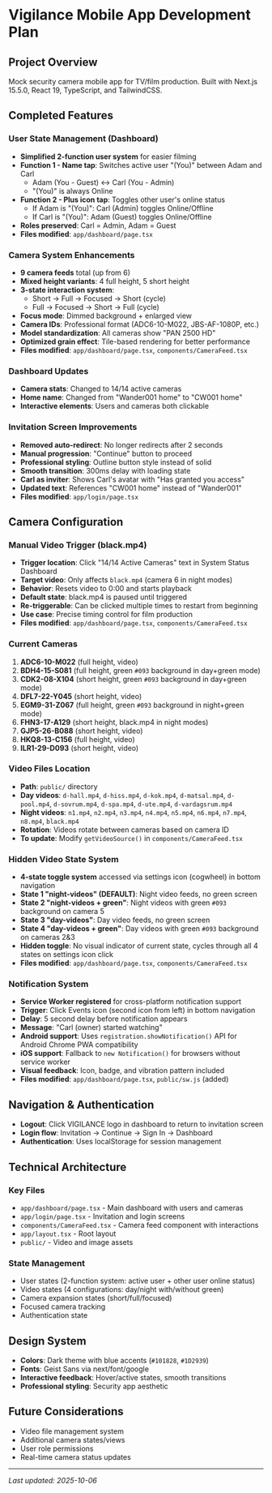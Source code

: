 # Vigilance Mobile App Development Plan

## Project Overview
Mock security camera mobile app for TV/film production. Built with Next.js 15.5.0, React 19, TypeScript, and TailwindCSS.

## Completed Features

### User State Management (Dashboard)
- **Simplified 2-function user system** for easier filming
- **Function 1 - Name tap**: Switches active user "(You)" between Adam and Carl
  - Adam (You - Guest) ↔ Carl (You - Admin)
  - "(You)" is always Online
- **Function 2 - Plus icon tap**: Toggles other user's online status
  - If Adam is "(You)": Carl (Admin) toggles Online/Offline
  - If Carl is "(You)": Adam (Guest) toggles Online/Offline
- **Roles preserved**: Carl = Admin, Adam = Guest
- **Files modified**: `app/dashboard/page.tsx`

### Camera System Enhancements
- **9 camera feeds** total (up from 6)
- **Mixed height variants**: 4 full height, 5 short height
- **3-state interaction system**:
  - Short → Full → Focused → Short (cycle)
  - Full → Focused → Short → Full (cycle)
- **Focus mode**: Dimmed background + enlarged view
- **Camera IDs**: Professional format (ADC6-10-M022, JBS-AF-1080P, etc.)
- **Model standardization**: All cameras show "PAN 2500 HD"
- **Optimized grain effect**: Tile-based rendering for better performance
- **Files modified**: `app/dashboard/page.tsx`, `components/CameraFeed.tsx`

### Dashboard Updates
- **Camera stats**: Changed to 14/14 active cameras
- **Home name**: Changed from "Wander001 home" to "CW001 home"
- **Interactive elements**: Users and cameras both clickable

### Invitation Screen Improvements
- **Removed auto-redirect**: No longer redirects after 2 seconds
- **Manual progression**: "Continue" button to proceed
- **Professional styling**: Outline button style instead of solid
- **Smooth transition**: 300ms delay with loading state
- **Carl as inviter**: Shows Carl's avatar with "Has granted you access"
- **Updated text**: References "CW001 home" instead of "Wander001"
- **Files modified**: `app/login/page.tsx`

## Camera Configuration

### Manual Video Trigger (black.mp4)
- **Trigger location**: Click "14/14 Active Cameras" text in System Status Dashboard
- **Target video**: Only affects `black.mp4` (camera 6 in night modes)
- **Behavior**: Resets video to 0:00 and starts playback
- **Default state**: black.mp4 is paused until triggered
- **Re-triggerable**: Can be clicked multiple times to restart from beginning
- **Use case**: Precise timing control for film production
- **Files modified**: `app/dashboard/page.tsx`, `components/CameraFeed.tsx`

### Current Cameras
1. **ADC6-10-M022** (full height, video)
2. **BDH4-15-S081** (full height, green `#093` background in day+green mode)
3. **CDK2-08-X104** (short height, green `#093` background in day+green mode)
4. **DFL7-22-Y045** (short height, video)
5. **EGM9-31-Z067** (full height, green `#093` background in night+green mode)
6. **FHN3-17-A129** (short height, black.mp4 in night modes)
7. **GJP5-26-B088** (short height, video)
8. **HKQ8-13-C156** (full height, video)
9. **ILR1-29-D093** (short height, video)

### Video Files Location
- **Path**: `public/` directory
- **Day videos**: `d-hall.mp4`, `d-hiss.mp4`, `d-kok.mp4`, `d-matsal.mp4`, `d-pool.mp4`, `d-sovrum.mp4`, `d-spa.mp4`, `d-ute.mp4`, `d-vardagsrum.mp4`
- **Night videos**: `n1.mp4`, `n2.mp4`, `n3.mp4`, `n4.mp4`, `n5.mp4`, `n6.mp4`, `n7.mp4`, `n8.mp4`, `black.mp4`
- **Rotation**: Videos rotate between cameras based on camera ID
- **To update**: Modify `getVideoSource()` in `components/CameraFeed.tsx`

### Hidden Video State System
- **4-state toggle system** accessed via settings icon (cogwheel) in bottom navigation
- **State 1 "night-videos" (DEFAULT)**: Night video feeds, no green screen
- **State 2 "night-videos + green"**: Night videos with green `#093` background on camera 5
- **State 3 "day-videos"**: Day video feeds, no green screen
- **State 4 "day-videos + green"**: Day videos with green `#093` background on cameras 2&3
- **Hidden toggle**: No visual indicator of current state, cycles through all 4 states on settings icon click
- **Files modified**: `app/dashboard/page.tsx`, `components/CameraFeed.tsx`

### Notification System
- **Service Worker registered** for cross-platform notification support
- **Trigger**: Click Events icon (second icon from left) in bottom navigation
- **Delay**: 5 second delay before notification appears
- **Message**: "Carl (owner) started watching"
- **Android support**: Uses `registration.showNotification()` API for Android Chrome PWA compatibility
- **iOS support**: Fallback to `new Notification()` for browsers without service worker
- **Visual feedback**: Icon, badge, and vibration pattern included
- **Files modified**: `app/dashboard/page.tsx`, `public/sw.js` (added)

## Navigation & Authentication
- **Logout**: Click VIGILANCE logo in dashboard to return to invitation screen
- **Login flow**: Invitation → Continue → Sign In → Dashboard
- **Authentication**: Uses localStorage for session management

## Technical Architecture

### Key Files
- `app/dashboard/page.tsx` - Main dashboard with users and cameras
- `app/login/page.tsx` - Invitation and login screens
- `components/CameraFeed.tsx` - Camera feed component with interactions
- `app/layout.tsx` - Root layout
- `public/` - Video and image assets

### State Management
- User states (2-function system: active user + other user online status)
- Video states (4 configurations: day/night with/without green)
- Camera expansion states (short/full/focused)
- Focused camera tracking
- Authentication state

## Design System
- **Colors**: Dark theme with blue accents (`#101828`, `#1D2939`)
- **Fonts**: Geist Sans via next/font/google
- **Interactive feedback**: Hover/active states, smooth transitions
- **Professional styling**: Security app aesthetic

## Future Considerations
- Video file management system
- Additional camera states/views
- User role permissions
- Real-time camera status updates

---
*Last updated: 2025-10-06*